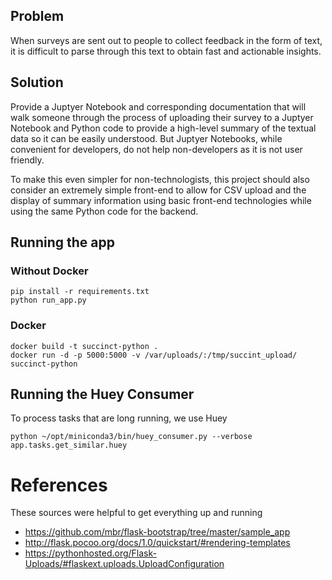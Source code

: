 ## Problem
When surveys are sent out to people to collect feedback in the form of text, it is difficult to parse through this text to obtain fast and actionable insights.

## Solution
Provide a Juptyer Notebook and corresponding documentation that will walk someone through the process of uploading their survey to a Juptyer Notebook and Python code to provide a high-level summary of the textual data so it can be easily understood. But Juptyer Notebooks, while convenient for developers, do not help non-developers as it is not user friendly.

To make this even simpler for non-technologists, this project should also consider an extremely simple front-end to allow for CSV upload and the display of summary information using basic front-end technologies while using the same Python code for the backend.


## Running the app
### Without Docker
```
pip install -r requirements.txt
python run_app.py
```

### Docker
```
docker build -t succinct-python .
docker run -d -p 5000:5000 -v /var/uploads/:/tmp/succint_upload/ succinct-python
```


## Running the Huey Consumer
To process tasks that are long running, we use Huey
```
python ~/opt/miniconda3/bin/huey_consumer.py --verbose app.tasks.get_similar.huey
```

# References
These sources were helpful to get everything up and running
- https://github.com/mbr/flask-bootstrap/tree/master/sample_app
- http://flask.pocoo.org/docs/1.0/quickstart/#rendering-templates
- https://pythonhosted.org/Flask-Uploads/#flaskext.uploads.UploadConfiguration
